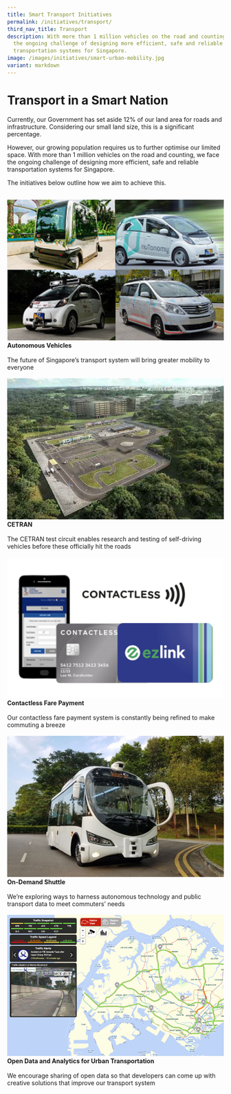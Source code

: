 ```yaml
---
title: Smart Transport Initiatives
permalink: /initiatives/transport/
third_nav_title: Transport
description: With more than 1 million vehicles on the road and counting, we face
  the ongoing challenge of designing more efficient, safe and reliable
  transportation systems for Singapore.
image: /images/initiatives/smart-urban-mobility.jpg
variant: markdown
---
```

# Transport in a Smart Nation 
Currently, our Government has set aside 12% of our land area for roads and infrastructure. Considering our small land size, this is a significant percentage.

However, our growing population requires us to further optimise our limited space. With more than 1 million vehicles on the road and counting, we face the ongoing challenge of designing more efficient, safe and reliable transportation systems for Singapore. 

The initiatives below outline how we aim to achieve this.

<br>
<div class="row">
<div class="col"> 
<a href="/initiatives/autonomous-vehicles"><img src="/images/initiatives/overview-pages/autonomous-vehicles.png" alt="Autonomous Vehicles"></a><br>
    <div class="header"><b>Autonomous Vehicles</b></div><br>
    <div class="para">The future of Singapore’s transport system will bring greater mobility to everyone
</div>
<br>

</div>
	<div class="col"> 
<a href="/initiatives/cetran-test-circuit"><img src="/images/initiatives/overview-pages/cetran.png" alt="CETRAN"></a><br>
     <div class="header"><b>CETRAN</b></div><br>
    <div class="para">The CETRAN test circuit enables research and testing of self-driving vehicles before these officially hit the roads
</div>
<br>

</div>
	<div class="col"> 
<a href="/initiatives/contactless-fare-payment"><img src="/images/initiatives/overview-pages/contactless-fare-payment.jpeg" alt="Contactless Fare Payment"></a><br>
     <div class="header"><b>Contactless Fare Payment</b></div><br>
    <div class="para">Our contactless fare payment system is constantly being refined to make commuting a breeze
</div>
<br></div></div>

<div class="row">
	<div class="col">
<a href="/initiatives/on-demand-shuttle"><img src="/images/initiatives/overview-pages/on-demand-shuttle.png" alt="On-Demand Shuttle"></a><br>
    <div class="header"><b>On-Demand Shuttle</b></div><br>
    <div class="para">We’re exploring ways to harness autonomous technology and public transport data to meet commuters’ needs
</div>
<br>

</div>
<div class="col"> 
<a href="/initiatives/open-data-analytics"><img src="/images/initiatives/overview-pages/transport-analytics-overview.png" alt="Open Data and Analytics for Urban Transportation"></a><br>
    <div class="header"><b>Open Data and Analytics for Urban Transportation</b></div><br>
    <div class="para">We encourage sharing of open data so that developers can come up with creative solutions that improve our transport system
</div>
<br>

</div>
<div class="col">
</div>
<br></div>
